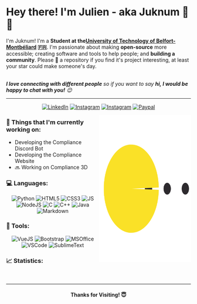 <!-- Greeting -->
<h1>Hey there! I'm Julien - aka Juknum 👋😃</h1>
<!--Introduction -->
<p>
	I'm Juknum! I'm a <strong>Student at the<a href="https://www.utbm.fr/">University of Technology of Belfort-Montbéliard</a> 🇫🇷</strong>. I'm passionate about making <strong>open-source</strong> more accessible; creating software and tools to help people; and <strong>building a community</strong>. Please 🌟 a repository if you find it's project interesting, at least your star could make someone's day.
</p>
<br>
<em>
	<b>I love connecting with different people</b> so if you want to say <b>hi, I would be happy to chat with you!</b> 😊
</em>
<hr>
<!-- badges -->
<p align="center">
	<a href="https://www.linkedin.com/in/j-constant"><img alt="LinkedIn" src="https://img.shields.io/badge/LinkedIn-0077B5?style=for-the-badge&logo=linkedin&logoColor=white"></a>
	<a href="https://www.instagram.com/jlcnst"><img alt="Instagram" src="https://img.shields.io/badge/Instagram-E4405F?style=for-the-badge&logo=instagram&logoColor=white"></a>
	<a href="mailto:julienconstant190@gmail.com"><img alt="Instagram" src="https://img.shields.io/badge/Gmail-D14836?style=for-the-badge&logo=gmail&logoColor=white"></a>
	<a href="https://paypal.me/jlcnst"><img alt="Paypal" src="https://img.shields.io/badge/PayPal-00457C?style=for-the-badge&logo=paypal&logoColor=white"></a>
</p>
<img src="https://raw.githubusercontent.com/Aniket965/Aniket965/master/pacman.svg?sanitize=true" alt="PacmanGIF" align="right" width="250" height="400">

<h3>💼 Things that I'm currently working on: </h3>
<ul>
	<li>Developing the Compliance Discord Bot</li>
	<li>Developing the Compliance Website</li>
	<li>🔜 Working on Compliance 3D</li>
</ul>

<h3>💻 Languages:</h3>
<p align="center">
	<img alt="Python" src="https://img.shields.io/badge/Python-3776AB?style=for-the-badge&logo=python&logoColor=white">
	<img alt="HTML5" src="https://img.shields.io/badge/HTML5-E34F26?style=for-the-badge&logo=html5&logoColor=white">
	<img alt="CSS3" src="https://img.shields.io/badge/CSS3-1572B6?style=for-the-badge&logo=css3&logoColor=white">
	<img alt="JS" src="https://img.shields.io/badge/JavaScript-F7DF1E?style=for-the-badge&logo=javascript&logoColor=black">
	<img alt="NodeJS" src="https://img.shields.io/badge/Node.js-43853D?style=for-the-badge&logo=node.js&logoColor=white">
	<img alt="C" src="https://img.shields.io/badge/C-00599C?style=for-the-badge&logo=c&logoColor=white">
	<img alt="C++" src="https://img.shields.io/badge/C%2B%2B-00599C?style=for-the-badge&logo=c%2B%2B&logoColor=white">
	<img alt="Java" src="https://img.shields.io/badge/Java-ED8B00?style=for-the-badge&logo=java&logoColor=white">
	<img alt="Markdown" src="https://img.shields.io/badge/Markdown-000000?style=for-the-badge&logo=markdown&logoColor=white">
</p>
<h3>🔧 Tools:</h3>
<p align="center">
	<img alt="VueJS" src="https://img.shields.io/badge/Vue.js-35495E?style=for-the-badge&logo=vue.js&logoColor=4FC08D">
	<img alt="Bootstrap" src="https://img.shields.io/badge/Bootstrap-563D7C?style=for-the-badge&logo=bootstrap&logoColor=white">
	<img alt="MSOffice" src="https://img.shields.io/badge/Microsoft_Office-D83B01?style=for-the-badge&logo=microsoft-office&logoColor=white">
	<img alt="VSCode" src="https://img.shields.io/badge/Visual_Studio_Code-0078D4?style=for-the-badge&logo=visual%20studio%20code&logoColor=white">
	<img alt="SublimeText" src="https://img.shields.io/badge/Sublime_Text-FF9800?style=for-the-badge&logo=sublime%20text&logoColor=white">
</p>
<h3>📈 Statistics:</h3>
<p align="center">
	<img height="150" alt="" src="https://github-readme-stats.vercel.app/api/top-langs/?username=Juknum&layout=compact&theme=dracula&hide_title=true">
	<img height="150" alt="" src="https://github-readme-stats.vercel.app/api?username=Juknum&theme=dracula&hide=prs&show_icons=true&hide_title=true">
</p>
<hr>
<h4 align="center"> Thanks for Visiting! 😇</h4>
